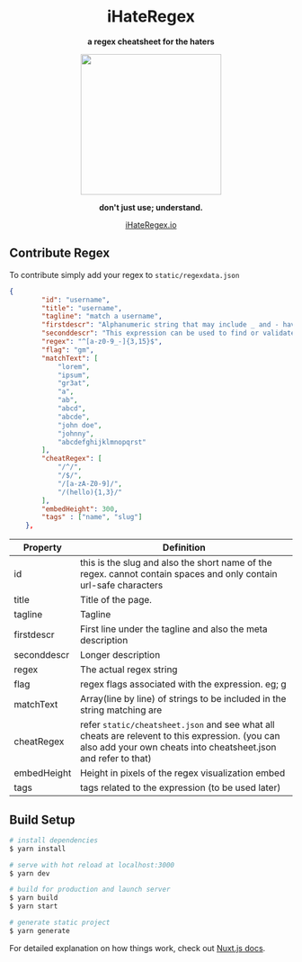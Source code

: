 <div align="center">
  
  <h1>
    iHateRegex
  </h1>
  <p>
    <strong>a regex cheatsheet for the haters</strong>
  </p>
  <a href="https://ihateregex.io"><img src="https://i.imgur.com/orxpLOW.png" width=250></a>
  <p>
    <strong>don't just use; understand.</strong>
</p>
<p>
    <a href="https://ihateregex.io">iHateRegex.io</a>

</p>
</div>

## Contribute Regex

To contribute simply add your regex to `static/regexdata.json`

```json
{
        "id": "username",
        "title": "username",
        "tagline": "match a username",
        "firstdescr": "Alphanumeric string that may include _ and - having a length of 3 to 16 characters.",
        "seconddescr": "This expression can be used to find or validate a username field. You may edit the regex to your liking for number of characters and/or types of values",
        "regex": "^[a-z0-9_-]{3,15}$",
        "flag": "gm",
        "matchText": [
            "lorem",
            "ipsum",
            "gr3at",
            "a",
            "ab",
            "abcd",
            "abcde",
            "john doe",
            "johnny",
            "abcdefghijklmnopqrst"
        ],
        "cheatRegex": [
            "/^/",
            "/$/",
            "/[a-zA-Z0-9]/",
            "/(hello){1,3}/"
        ],
        "embedHeight": 300,
        "tags" : ["name", "slug"]
    },
```

| Property | Definition |
|------|------------|
|  id|  this is the slug and also the short name of the regex. cannot contain spaces and only contain url-safe characters|
|  title |  Title of the page. |
| tagline  |  Tagline |
| firstdescr  | First line under the tagline and also the meta description  |
|  seconddescr | Longer description  |
|  regex |  The actual regex string |
| flag  |  regex flags associated with the expression. eg; g |
| matchText  | Array(line by line) of strings to be included in the string matching are  |
|  cheatRegex | refer `static/cheatsheet.json` and see what all cheats are relevent to this expression. (you can also add your own cheats into cheatsheet.json and refer to that) |
|  embedHeight | Height in pixels of the regex visualization embed  |
| tags  | tags related to the expression (to be used later)  |

## Build Setup

``` bash
# install dependencies
$ yarn install

# serve with hot reload at localhost:3000
$ yarn dev

# build for production and launch server
$ yarn build
$ yarn start

# generate static project
$ yarn generate
```

For detailed explanation on how things work, check out [Nuxt.js docs](https://nuxtjs.org).
